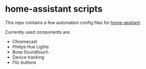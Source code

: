 # home-assistant scripts

This repo contains a few automation config files for [home-assitant](https://home-assistant.io/).

Currently used components are:
* Chromecast
* Philips Hue Lights
* Bose Soundtouch
* Device tracking
* Flic buttons
